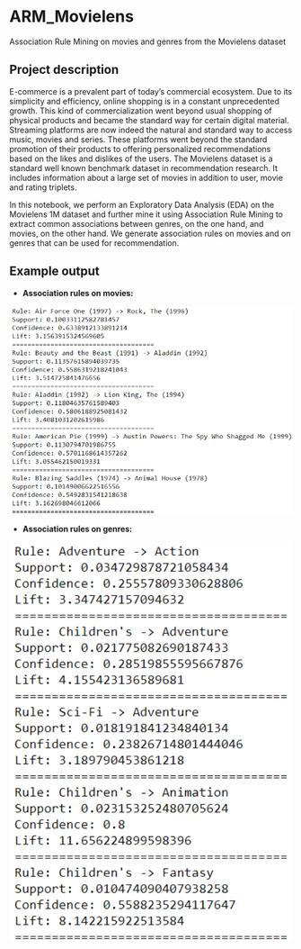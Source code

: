 # ARM_Movielens
Association Rule Mining on movies and genres from the Movielens dataset

## Project description
E-commerce is a prevalent part of today’s commercial ecosystem. Due to its simplicity and efficiency, online shopping is in a constant unprecedented growth. This kind of commercialization went beyond usual shopping of physical products and became the standard way for certain digital material. Streaming platforms are now indeed the natural and standard way to access music, movies and series. These platforms went beyond the standard promotion of their products to offering personalized recommendations based on the likes and dislikes of the users. The Movielens dataset is a standard well known benchmark dataset in recommendation research. It includes information about a large set of movies in addition to user, movie and rating triplets.

In this notebook, we perform an Exploratory Data Analysis (EDA) on the Movielens 1M dataset and further mine it using Association Rule Mining to extract common associations between genres, on the one hand, and movies, on the other hand. We generate association rules on movies and on genres that can be used for recommendation.

## Example output

* <b>Association rules on movies:</b>

<p align="center">
  <img src="https://github.com/KhalilDMK/ARM_Movielens/blob/master/Images/example_AR_movies.PNG" width="600">
</p>

* <b>Association rules on genres:</b>

<p align="center">
  <img src="https://github.com/KhalilDMK/ARM_Movielens/blob/master/Images/example_AR_genres.PNG" width="600">
</p>
